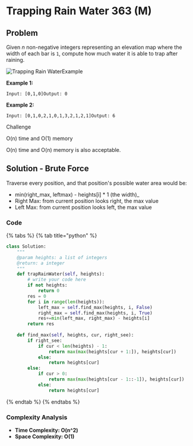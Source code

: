 # Trapping Rain Water 363 \(M\)

## Problem

Given _n_ non-negative integers representing an elevation map where the width of each bar is `1`, compute how much water it is able to trap after raining.

![Trapping Rain Water](https://lintcode-media.oss-us-west-1.aliyuncs.com/problem/rainwatertrap.png)Example

**Example 1:**

```text
Input: [0,1,0]Output: 0
```

**Example 2:**

```text
Input: [0,1,0,2,1,0,1,3,2,1,2,1]Output: 6
```

Challenge

O\(n\) time and O\(1\) memory

O\(n\) time and O\(n\) memory is also acceptable.

## Solution - Brute Force 

Traverse every position, and that position's possible water area would be:

* min\(right_max, leftmax\)  - heights\[i\] \* 1 \(the width\)_
* Right Max: from current position looks right, the max value
* Left Max: from current position looks left, the max value

### Code

{% tabs %}
{% tab title="python" %}
```python
class Solution:
    """
    @param heights: a list of integers
    @return: a integer
    """
    def trapRainWater(self, heights):
        # write your code here
        if not heights:
            return 0
        res = 0
        for i in range(len(heights)):
            left_max = self.find_max(heights, i, False)
            right_max = self.find_max(heights, i, True)
            res+=min(left_max, right_max) - heights[i]
        return res
    
    def find_max(self, heights, cur, right_see):
        if right_see:
            if cur < len(heights) - 1:
                return max(max(heights[cur + 1:]), heights[cur])
            else:
                return heights[cur]
        else:
            if cur > 0:
                return max(max(heights[cur - 1::-1]), heights[cur])
            else:
                return heights[cur]
```
{% endtab %}
{% endtabs %}

### Complexity Analysis

* **Time Complexity: O\(n^2\)**
* **Space Complexity: O\(1\)**

